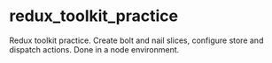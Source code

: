 # redux_toolkit_practice

Redux toolkit practice.  Create bolt and nail slices, configure store and dispatch actions.  Done in a node environment.
